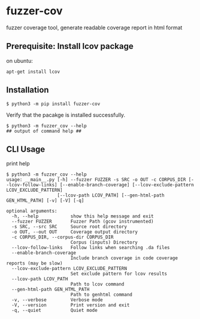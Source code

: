 
# fuzzer-cov

fuzzer coverage tool, generate readable coverage report in html format

## Prerequisite: Install lcov package

on ubuntu:

```shell
apt-get install lcov
```

## Installation

```shell
$ python3 -m pip install fuzzer-cov
```

Verify that the pacakge is installed successfully.

```shell
$ python3 -m fuzzer_cov --help
## output of command help ##
```

## CLI Usage

print help

```shell
$ python3 -m fuzzer_cov --help
usage: __main__.py [-h] --fuzzer FUZZER -s SRC -o OUT -c CORPUS_DIR [--lcov-follow-links] [--enable-branch-coverage] [--lcov-exclude-pattern LCOV_EXCLUDE_PATTERN]
                   [--lcov-path LCOV_PATH] [--gen-html-path GEN_HTML_PATH] [-v] [-V] [-q]

optional arguments:
  -h, --help            show this help message and exit
  --fuzzer FUZZER       Fuzzer Path (gcov instrumented)
  -s SRC, --src SRC     Source root directory
  -o OUT, --out OUT     Coverage output directory
  -c CORPUS_DIR, --corpus-dir CORPUS_DIR
                        Corpus (inputs) Directory
  --lcov-follow-links   Follow links when searching .da files
  --enable-branch-coverage
                        Include branch coverage in code coverage reports (may be slow)
  --lcov-exclude-pattern LCOV_EXCLUDE_PATTERN
                        Set exclude pattern for lcov results
  --lcov-path LCOV_PATH
                        Path to lcov command
  --gen-html-path GEN_HTML_PATH
                        Path to genhtml command
  -v, --verbose         Verbose mode
  -V, --version         Print version and exit
  -q, --quiet           Quiet mode
```
